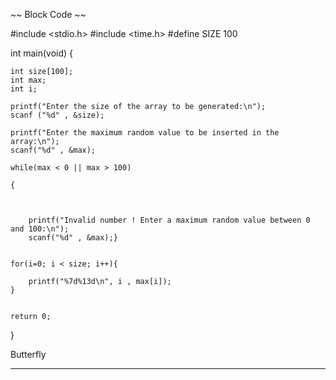 
~~ Block Code ~~


#include <stdio.h>
#include <time.h>
#define SIZE 100

int main(void)
{


    int size[100];
    int max;
    int i;

    printf("Enter the size of the array to be generated:\n");
    scanf ("%d" , &size);

    printf("Enter the maximum random value to be inserted in the array:\n");
    scanf("%d" , &max);

    while(max < 0 || max > 100)

    {



        printf("Invalid number ! Enter a maximum random value between 0 and 100:\n");
        scanf("%d" , &max);}


    for(i=0; i < size; i++){

        printf("%7d%13d\n", i , max[i]);
    }


    return 0;

}

Butterfly
* * *
